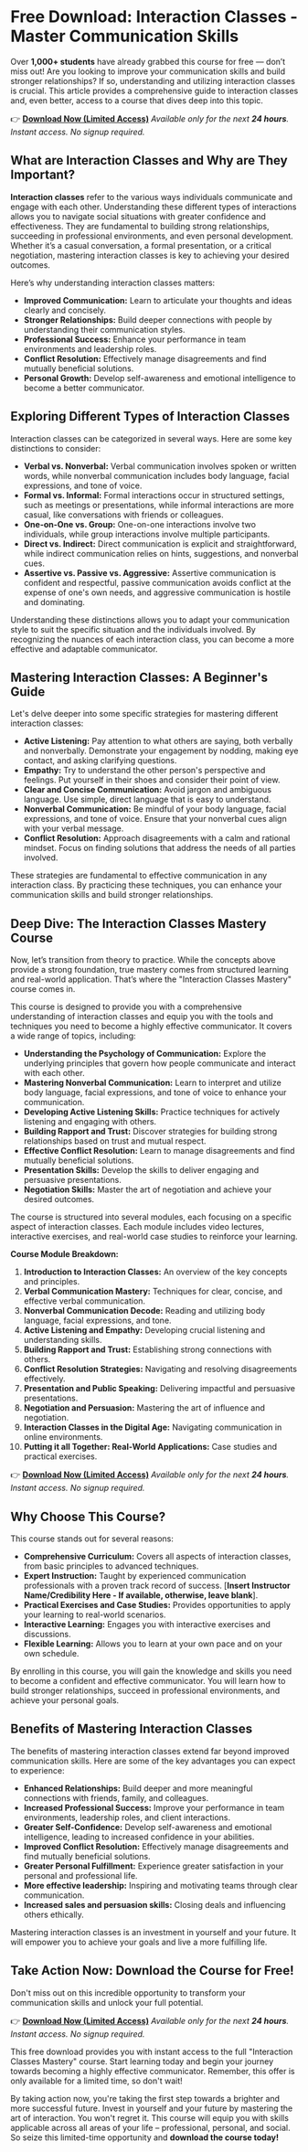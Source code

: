 # Free Download: Interaction Classes - Master Communication Skills

Over **1,000+ students** have already grabbed this course for free — don’t miss out! Are you looking to improve your communication skills and build stronger relationships? If so, understanding and utilizing interaction classes is crucial. This article provides a comprehensive guide to interaction classes and, even better, access to a course that dives deep into this topic.

👉 [**Download Now (Limited Access)**](https://udemywork.com/interaction-classes)
_Available only for the next **24 hours**. Instant access. No signup required._

## What are Interaction Classes and Why are They Important?

**Interaction classes** refer to the various ways individuals communicate and engage with each other. Understanding these different types of interactions allows you to navigate social situations with greater confidence and effectiveness. They are fundamental to building strong relationships, succeeding in professional environments, and even personal development. Whether it’s a casual conversation, a formal presentation, or a critical negotiation, mastering interaction classes is key to achieving your desired outcomes.

Here’s why understanding interaction classes matters:

*   **Improved Communication:** Learn to articulate your thoughts and ideas clearly and concisely.
*   **Stronger Relationships:** Build deeper connections with people by understanding their communication styles.
*   **Professional Success:** Enhance your performance in team environments and leadership roles.
*   **Conflict Resolution:** Effectively manage disagreements and find mutually beneficial solutions.
*   **Personal Growth:** Develop self-awareness and emotional intelligence to become a better communicator.

## Exploring Different Types of Interaction Classes

Interaction classes can be categorized in several ways. Here are some key distinctions to consider:

*   **Verbal vs. Nonverbal:** Verbal communication involves spoken or written words, while nonverbal communication includes body language, facial expressions, and tone of voice.
*   **Formal vs. Informal:** Formal interactions occur in structured settings, such as meetings or presentations, while informal interactions are more casual, like conversations with friends or colleagues.
*   **One-on-One vs. Group:** One-on-one interactions involve two individuals, while group interactions involve multiple participants.
*   **Direct vs. Indirect:** Direct communication is explicit and straightforward, while indirect communication relies on hints, suggestions, and nonverbal cues.
*   **Assertive vs. Passive vs. Aggressive:** Assertive communication is confident and respectful, passive communication avoids conflict at the expense of one's own needs, and aggressive communication is hostile and dominating.

Understanding these distinctions allows you to adapt your communication style to suit the specific situation and the individuals involved. By recognizing the nuances of each interaction class, you can become a more effective and adaptable communicator.

## Mastering Interaction Classes: A Beginner's Guide

Let's delve deeper into some specific strategies for mastering different interaction classes:

*   **Active Listening:** Pay attention to what others are saying, both verbally and nonverbally. Demonstrate your engagement by nodding, making eye contact, and asking clarifying questions.
*   **Empathy:** Try to understand the other person's perspective and feelings. Put yourself in their shoes and consider their point of view.
*   **Clear and Concise Communication:** Avoid jargon and ambiguous language. Use simple, direct language that is easy to understand.
*   **Nonverbal Communication:** Be mindful of your body language, facial expressions, and tone of voice. Ensure that your nonverbal cues align with your verbal message.
*   **Conflict Resolution:** Approach disagreements with a calm and rational mindset. Focus on finding solutions that address the needs of all parties involved.

These strategies are fundamental to effective communication in any interaction class. By practicing these techniques, you can enhance your communication skills and build stronger relationships.

## Deep Dive: The Interaction Classes Mastery Course

Now, let’s transition from theory to practice. While the concepts above provide a strong foundation, true mastery comes from structured learning and real-world application. That’s where the "Interaction Classes Mastery" course comes in.

This course is designed to provide you with a comprehensive understanding of interaction classes and equip you with the tools and techniques you need to become a highly effective communicator. It covers a wide range of topics, including:

*   **Understanding the Psychology of Communication:** Explore the underlying principles that govern how people communicate and interact with each other.
*   **Mastering Nonverbal Communication:** Learn to interpret and utilize body language, facial expressions, and tone of voice to enhance your communication.
*   **Developing Active Listening Skills:** Practice techniques for actively listening and engaging with others.
*   **Building Rapport and Trust:** Discover strategies for building strong relationships based on trust and mutual respect.
*   **Effective Conflict Resolution:** Learn to manage disagreements and find mutually beneficial solutions.
*   **Presentation Skills:** Develop the skills to deliver engaging and persuasive presentations.
*   **Negotiation Skills:** Master the art of negotiation and achieve your desired outcomes.

The course is structured into several modules, each focusing on a specific aspect of interaction classes. Each module includes video lectures, interactive exercises, and real-world case studies to reinforce your learning.

**Course Module Breakdown:**

1.  **Introduction to Interaction Classes:** An overview of the key concepts and principles.
2.  **Verbal Communication Mastery:** Techniques for clear, concise, and effective verbal communication.
3.  **Nonverbal Communication Decode:** Reading and utilizing body language, facial expressions, and tone.
4.  **Active Listening and Empathy:** Developing crucial listening and understanding skills.
5.  **Building Rapport and Trust:** Establishing strong connections with others.
6.  **Conflict Resolution Strategies:** Navigating and resolving disagreements effectively.
7.  **Presentation and Public Speaking:** Delivering impactful and persuasive presentations.
8.  **Negotiation and Persuasion:** Mastering the art of influence and negotiation.
9.  **Interaction Classes in the Digital Age:** Navigating communication in online environments.
10. **Putting it all Together: Real-World Applications:** Case studies and practical exercises.

👉 [**Download Now (Limited Access)**](https://udemywork.com/interaction-classes)
_Available only for the next **24 hours**. Instant access. No signup required._

## Why Choose This Course?

This course stands out for several reasons:

*   **Comprehensive Curriculum:** Covers all aspects of interaction classes, from basic principles to advanced techniques.
*   **Expert Instruction:** Taught by experienced communication professionals with a proven track record of success. [**Insert Instructor Name/Credibility Here - If available, otherwise, leave blank**].
*   **Practical Exercises and Case Studies:** Provides opportunities to apply your learning to real-world scenarios.
*   **Interactive Learning:** Engages you with interactive exercises and discussions.
*   **Flexible Learning:** Allows you to learn at your own pace and on your own schedule.

By enrolling in this course, you will gain the knowledge and skills you need to become a confident and effective communicator. You will learn how to build stronger relationships, succeed in professional environments, and achieve your personal goals.

## Benefits of Mastering Interaction Classes

The benefits of mastering interaction classes extend far beyond improved communication skills. Here are some of the key advantages you can expect to experience:

*   **Enhanced Relationships:** Build deeper and more meaningful connections with friends, family, and colleagues.
*   **Increased Professional Success:** Improve your performance in team environments, leadership roles, and client interactions.
*   **Greater Self-Confidence:** Develop self-awareness and emotional intelligence, leading to increased confidence in your abilities.
*   **Improved Conflict Resolution:** Effectively manage disagreements and find mutually beneficial solutions.
*   **Greater Personal Fulfillment:** Experience greater satisfaction in your personal and professional life.
*   **More effective leadership:** Inspiring and motivating teams through clear communication.
*   **Increased sales and persuasion skills:** Closing deals and influencing others ethically.

Mastering interaction classes is an investment in yourself and your future. It will empower you to achieve your goals and live a more fulfilling life.

## Take Action Now: Download the Course for Free!

Don't miss out on this incredible opportunity to transform your communication skills and unlock your full potential.

👉 [**Download Now (Limited Access)**](https://udemywork.com/interaction-classes)
_Available only for the next **24 hours**. Instant access. No signup required._

This free download provides you with instant access to the full "Interaction Classes Mastery" course. Start learning today and begin your journey towards becoming a highly effective communicator. Remember, this offer is only available for a limited time, so don't wait!

By taking action now, you're taking the first step towards a brighter and more successful future. Invest in yourself and your future by mastering the art of interaction. You won't regret it. This course will equip you with skills applicable across all areas of your life – professional, personal, and social. So seize this limited-time opportunity and **download the course today!**

